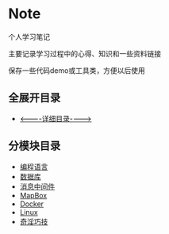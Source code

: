 # Note
个人学习笔记

主要记录学习过程中的心得、知识和一些资料链接

保存一些代码demo或工具类，方便以后使用
## 全展开目录
- [<----详细目录---->](Catalog.md)
## 分模块目录
- [编程语言](/Language/Root.md)
- [数据库](/DataBase/Root.md)
- [消息中间件](/Message/Root.md)
- [MapBox](/MapBox/Root.md)
- [Docker](/Docker/Root.md)
- [Linux](/Linux/Root.md)
- [奇淫巧技](/Skill/Root.md)
